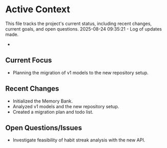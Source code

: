 # Active Context

This file tracks the project's current status, including recent changes, current goals, and open questions.
2025-08-24 09:35:21 - Log of updates made.

*

## Current Focus

*   Planning the migration of v1 models to the new repository setup.

## Recent Changes

*   Initialized the Memory Bank.
*   Analyzed v1 models and the new repository setup.
*   Created a migration plan and todo list.

## Open Questions/Issues

*   Investigate feasibility of habit streak analysis with the new API.